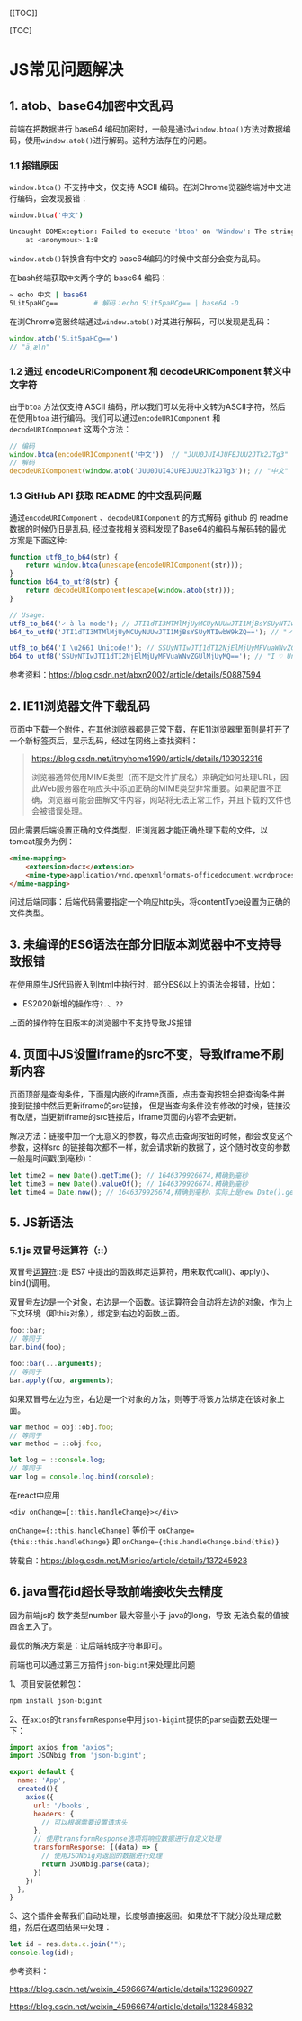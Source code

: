 [[TOC]]

[TOC]



# JS常见问题解决

## 1. atob、base64加密中文乱码

前端在把数据进行 base64 编码加密时，一般是通过`window.btoa()`方法对数据编码，使用`window.atob()`进行解码。这种方法存在的问题。

### 1.1 报错原因

`window.btoa()` 不支持中文，仅支持 ASCII 编码。在浏Chrome览器终端对中文进行编码，会发现报错：

```bash
window.btoa('中文')

Uncaught DOMException: Failed to execute 'btoa' on 'Window': The string to be encoded contains characters outside of the Latin1 range.
    at <anonymous>:1:8
```

 `window.atob()`转换含有中文的 base64编码的时候中文部分会变为乱码。

在bash终端获取`中文`两个字的  base64 编码：

```bash
~ echo 中文 | base64
5Lit5paHCg==         # 解码：echo 5Lit5paHCg== | base64 -D
```

在浏Chrome览器终端通过`window.atob()`对其进行解码，可以发现是乱码：

```js
window.atob('5Lit5paHCg==')
// "ä¸­æ\n"
```

### 1.2 通过 encodeURIComponent 和 decodeURIComponent 转义中文字符

由于`btoa` 方法仅支持 ASCII 编码，所以我们可以先将中文转为ASCII字符，然后在使用`btoa` 进行编码。我们可以通过`encodeURIComponent` 和 `decodeURIComponent` 这两个方法：

````js
// 编码 
window.btoa(encodeURIComponent('中文'))  // "JUU0JUI4JUFEJUU2JTk2JTg3"
// 解码
decodeURIComponent(window.atob('JUU0JUI4JUFEJUU2JTk2JTg3')); // "中文"
````

### 1.3 GitHub API 获取 README 的中文乱码问题

通过`encodeURIComponent` 、`decodeURIComponent` 的方式解码 github 的 readme 数据的时候仍旧是乱码, 经过查找相关资料发现了Base64的编码与解码转的最优方案是下面这种:

```js
function utf8_to_b64(str) {
    return window.btoa(unescape(encodeURIComponent(str)));
}
function b64_to_utf8(str) {
    return decodeURIComponent(escape(window.atob(str)));
}

// Usage:
utf8_to_b64('✓ à la mode'); // JTI1dTI3MTMlMjUyMCUyNUUwJTI1MjBsYSUyNTIwbW9kZQ==
b64_to_utf8('JTI1dTI3MTMlMjUyMCUyNUUwJTI1MjBsYSUyNTIwbW9kZQ=='); // "✓ à la mode"

utf8_to_b64('I \u2661 Unicode!'); // SSUyNTIwJTI1dTI2NjElMjUyMFVuaWNvZGUlMjUyMQ==
b64_to_utf8('SSUyNTIwJTI1dTI2NjElMjUyMFVuaWNvZGUlMjUyMQ=='); // "I ♡ Unicode!"
```

参考资料：https://blog.csdn.net/abxn2002/article/details/50887594

## 2. IE11浏览器文件下载乱码

页面中下载一个附件，在其他浏览器都是正常下载，在IE11浏览器里面则是打开了一个新标签页后，显示乱码，经过在网络上查找资料：

> https://blog.csdn.net/itmyhome1990/article/details/103032316
>
> 浏览器通常使用MIME类型（而不是文件扩展名）来确定如何处理URL，因此Web服务器在响应头中添加正确的MIME类型非常重要。如果配置不正确，浏览器可能会曲解文件内容，网站将无法正常工作，并且下载的文件也会被错误处理。

因此需要后端设置正确的文件类型，IE浏览器才能正确处理下载的文件，以tomcat服务为例：

```html
<mime-mapping>
	<extension>docx</extension>
	<mime-type>application/vnd.openxmlformats-officedocument.wordprocessingml.document</mime-type>
</mime-mapping>
```

问过后端同事：后端代码需要指定一个响应http头，将contentType设置为正确的文件类型。

## 3. 未编译的ES6语法在部分旧版本浏览器中不支持导致报错

在使用原生JS代码嵌入到html中执行时，部分ES6以上的语法会报错，比如：

- ES2020新增的操作符`?.`、`??`

上面的操作符在旧版本的浏览器中不支持导致JS报错

## 4. 页面中JS设置iframe的src不变，导致iframe不刷新内容

页面顶部是查询条件，下面是内嵌的iframe页面，点击查询按钮会把查询条件拼接到链接中然后更新iframe的src链接， 但是当查询条件没有修改的时候，链接没有改版，当更新iframe的src链接后，iframe页面的内容不会更新。

解决方法：链接中加一个无意义的参数，每次点击查询按钮的时候，都会改变这个参数，这样src 的链接每次都不一样，就会请求新的数据了，这个随时改变的参数一般是时间戳(到毫秒)：

```js
let time2 = new Date().getTime(); // 1646379926674,精确到毫秒
let time3 = new Date().valueOf(); // 1646379926674.精确到毫秒
let time4 = Date.now(); // 1646379926674,精确到毫秒，实际上是new Date().getTime()
```

## 5. JS新语法

### 5.1 js 双冒号运算符（::）

双冒号[运算符](https://so.csdn.net/so/search?q=运算符&spm=1001.2101.3001.7020)::是 ES7 中提出的函数绑定运算符，用来取代call()、apply()、bind()调用。

双冒号左边是一个对象，右边是一个函数。该运算符会自动将左边的对象，作为上下文环境（即this对象），绑定到右边的函数上面。

```js
foo::bar;
// 等同于
bar.bind(foo);

foo::bar(...arguments);
// 等同于
bar.apply(foo, arguments);
```

如果双冒号左边为空，右边是一个对象的方法，则等于将该方法绑定在该对象上面。

```js
var method = obj::obj.foo;
// 等同于
var method = ::obj.foo;

let log = ::console.log;
// 等同于
var log = console.log.bind(console);
```

在react中应用

```react
<div onChange={::this.handleChange}></div>
```

`onChange={::this.handleChange}` 等价于 `onChange={this::this.handleChange}` 即 `onChange={this.handleChange.bind(this)}`

转载自：https://blog.csdn.net/Misnice/article/details/137245923

## 6. java雪花id超长导致前端接收失去精度

因为前端js的 数字类型number 最大容量小于 java的long，导致 无法负载的值被四舍五入了。

最优的解决方案是：让后端转成字符串即可。

前端也可以通过第三方插件`json-bigint`来处理此问题

1、项目安装依赖包：

```bash
npm install json-bigint
```

2、在`axios`的`transformResponse`中用`json-bigint`提供的`parse`函数去处理一下：

```js
import axios from "axios";
import JSONbig from 'json-bigint';

export default {
  name: 'App',
  created(){
    axios({
      url: '/books',
      headers: {
        // 可以根据需要设置请求头
      },
      // 使用transformResponse选项将响应数据进行自定义处理
      transformResponse: [(data) => {
        // 使用JSONbig对返回的数据进行处理
        return JSONbig.parse(data);
      }]
    })
  },
}
```

3、这个插件会帮我们自动处理，长度够直接返回。如果放不下就分段处理成数组，然后在返回结果中处理：

```js
let id = res.data.c.join("");
console.log(id);
```

参考资料：

https://blog.csdn.net/weixin_45966674/article/details/132960927

https://blog.csdn.net/weixin_45966674/article/details/132845832




